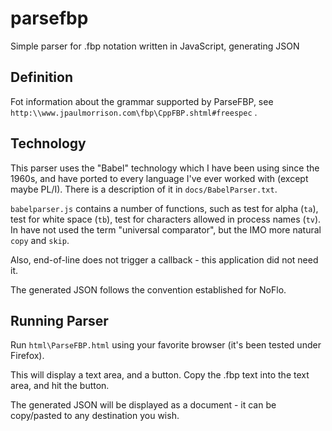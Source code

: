 parsefbp
========

Simple parser for .fbp notation written in JavaScript, generating JSON 

Definition
---

Fot information about the grammar supported by ParseFBP, see `http:\\www.jpaulmorrison.com\fbp\CppFBP.shtml#freespec` .

Technology
---

This parser uses the "Babel" technology which I have been using since the 1960s, and have ported to every language I've ever worked with (except maybe PL/I).  There is a description of it in `docs/BabelParser.txt`.  

`babelparser.js` contains a number of functions, such as test for alpha (`ta`), test for white space (`tb`), test for characters allowed in process names (`tv`).  In have not used the term "universal comparator", but the IMO more natural `copy` and `skip`. 

Also, end-of-line does not trigger a callback - this application did not need it.

The generated JSON follows the convention established for NoFlo.

Running Parser
---

Run `html\ParseFBP.html` using your favorite browser (it's been tested under Firefox).

This will display a text area, and a button.  Copy the .fbp text into the text area, and hit the button.

The generated JSON will be displayed as a document - it can be copy/pasted to any destination you wish.
